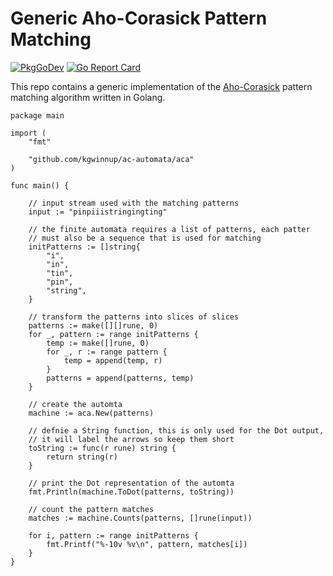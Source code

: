 # Generic Aho-Corasick Pattern Matching

[![PkgGoDev](https://pkg.go.dev/badge/github.com/kgwinnup/ac-automata/aca)](https://pkg.go.dev/github.com/kgwinnup/ac-automata/aca)
[![Go Report Card](https://goreportcard.com/badge/github.com/kgwinnup/ac-automata/aca)](https://goreportcard.com/report/github.com/kgwinnup/ac-automata/aca)


This repo contains a generic implementation of the
[Aho-Corasick](https://kgwinnup.github.io/algorithms/2022/07/10/aho-corasick-string-searching.html)
pattern matching algorithm written in Golang.

```golang
package main

import (
	"fmt"

	"github.com/kgwinnup/ac-automata/aca"
)

func main() {

	// input stream used with the matching patterns
	input := "pinpiiistringingting"

	// the finite automata requires a list of patterns, each patter
	// must also be a sequence that is used for matching
	initPatterns := []string{
		"i",
		"in",
		"tin",
		"pin",
		"string",
	}

	// transform the patterns into slices of slices
	patterns := make([][]rune, 0)
	for _, pattern := range initPatterns {
		temp := make([]rune, 0)
		for _, r := range pattern {
			temp = append(temp, r)
		}
		patterns = append(patterns, temp)
	}

	// create the automta
	machine := aca.New(patterns)

	// defnie a String function, this is only used for the Dot output,
	// it will label the arrows so keep them short
	toString := func(r rune) string {
		return string(r)
	}

	// print the Dot representation of the automta
	fmt.Println(machine.ToDot(patterns, toString))

	// count the pattern matches
	matches := machine.Counts(patterns, []rune(input))

	for i, pattern := range initPatterns {
		fmt.Printf("%-10v %v\n", pattern, matches[i])
	}
}
```
